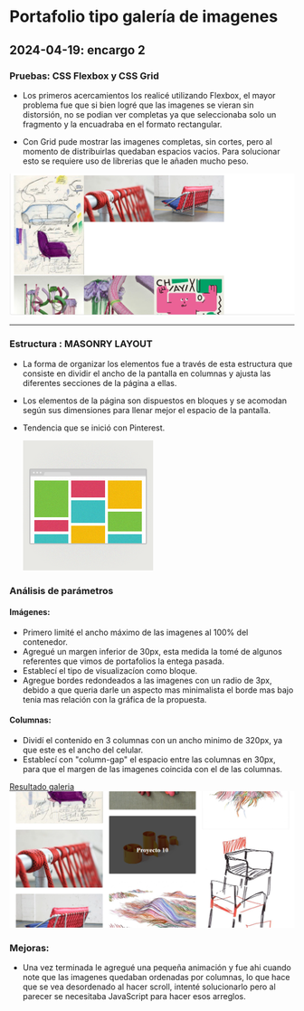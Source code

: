# Portafolio tipo galería de imagenes
## 2024-04-19: encargo 2

### **Pruebas**: CSS Flexbox y CSS Grid
- Los primeros acercamientos los realicé utilizando Flexbox, el mayor problema fue que si bien logré que las imagenes se vieran sin distorsión, no se podian ver completas ya que seleccionaba solo un fragmento y la encuadraba en el formato rectangular.

- Con Grid pude mostrar las imagenes completas, sin cortes, pero al momento de distribuirlas quedaban espacios vacios. Para solucionar esto se requiere uso de librerias que le añaden mucho peso.

![prueba 1](imageness/imagen1.png)

------
### **Estructura** : MASONRY LAYOUT
- La forma de organizar los elementos fue a través de esta estructura que consiste en dividir el ancho de la pantalla en columnas y ajusta las diferentes secciones de la página a ellas. 
- Los elementos de la página son dispuestos en bloques y se acomodan según sus dimensiones para llenar mejor el espacio de la pantalla.
- Tendencia que se inició con Pinterest.

  ![imagen2](imageness/imagen2.png)


### Análisis de parámetros

#### Imágenes:
- Primero limité el ancho máximo de las imagenes al 100% del contenedor.
- Agregué un margen inferior de 30px, esta medida la tomé de algunos referentes que vimos de portafolios la entega pasada.
- Establecí el tipo de visualizacíon como bloque.
- Agregue bordes redondeados a las imagenes con un radio de 3px, debido a que queria darle un aspecto mas minimalista el borde mas bajo tenia mas relación con la gráfica de la propuesta.

#### Columnas:
- Dividí el contenido en 3 columnas con un ancho minimo de 320px, ya que este es el ancho del celular.
- Establecí con "column-gap" el espacio entre las columnas en 30px, para que el margen de las imagenes coincida con el de las columnas.



[Resultado galeria](https://pluumsy.github.io/portafolio-galeria/)
![imagen3](imageness/imagen3.png)

### Mejoras:
- Una vez terminada le agregué una pequeña animación y fue ahi cuando note que las imagenes quedaban ordenadas por columnas, lo que hace que se vea desordenado al hacer scroll, intenté solucionarlo pero al parecer se necesitaba JavaScript para hacer esos arreglos.

